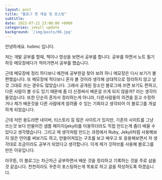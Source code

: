 ```yaml
---
layout: post
title: "블로그 첫 개설 및 포스팅"
subtitle: 
date: 2022-07-22 23:00:00 +0900
categories: jekyll update
background: '/img/posts/06.jpg'
---
```

<p>안녕하세요. holimc 입니다.</p>
<p>저는 개발 공부를 할때, 책이나 영상을 보면서 공부를 합니다. 공부를 하면서 노트 필기하듯 메모장에다가 적어가면서 공부를 했습니다.</p>
<p>근데 메모장에 정리 하다보니 예전에 공부한걸 찾아 보려 하니 메모장은 다시 보기가 불편했습니다. 또 메모장에 적다보니 혼자 볼 것이라 생각해 상대적으로 정리하지 않고 날 것 그대로 쓰는 경우도 많았습니다. 그래서 공개된 장소인 블로그에 쓰면 보기도 편하고, 다른 사람이 볼 수도 있기 때문에 좀 더 신경써서 배운걸 쓰게 되지 않을까? 라는 생각이 들었습니다. 또한 단순히 혼자서 정리하는게 아니라, 다른사람들의 의견을 듣고 수정하거나 제가 배운것을 다른 사람에게 알려줄 수 있는 기회라고 생각되어 이 블로그를 개설하게 되었습니다.</p>
<p> 근데 저런 용도라면 네이버, 티스토리 등 많은 사이트가 있지만, 기존의 사이트를 그냥 쓰는것 보다 만들어진 샘플 페이지(jekyll)를 이용하더라도 직접 만드는게 좀더 배울 수 있다고 생각했습니다. 그리고 제 생각처럼 만드는 과정에서 Ruby, Jekyll처럼 사용해보지 않은 언어를 써보기도 하고, 만들어져있는 구조를 보고 배우고 또 응용해보면서 저 생각대로 조금이라도 공부가 되었다고 생각합니다. 
이게 제가 깃허브를 사용해 블로그를 만든 이유입니다. </p>
<p>아무튼, 이 블로그는 차근차근 공부하면서 배운 것을 정리하고 기록하는 것을 주로 삼을 것 같습니다. 천천히라도 꾸준히 포스팅하는게 목표로 하고 글을 작성하도록 하겠습니다.</p>